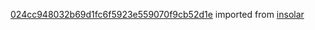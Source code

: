 [024cc948032b69d1fc6f5923e559070f9cb52d1e](https://github.com/insolar/insolar/commit/024cc948032b69d1fc6f5923e559070f9cb52d1e) imported from [insolar](https://github.com/insolar/insolar)
